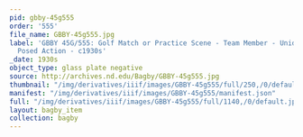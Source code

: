 ```yaml
---
pid: gbby-45g555
order: '555'
file_name: GBBY-45g555.jpg
label: 'GBBY 45G/555: Golf Match or Practice Scene - Team Member - Unidentified -
  Posed Action - c1930s'
_date: 1930s
object_type: glass plate negative
source: http://archives.nd.edu/Bagby/GBBY-45g555.jpg
thumbnail: "/img/derivatives/iiif/images/GBBY-45g555/full/250,/0/default.jpg"
manifest: "/img/derivatives/iiif/images/GBBY-45g555/manifest.json"
full: "/img/derivatives/iiif/images/GBBY-45g555/full/1140,/0/default.jpg"
layout: bagby_item
collection: bagby
---
```

